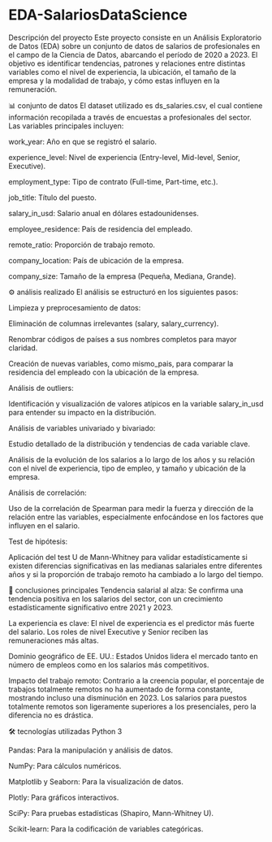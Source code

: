 # EDA-SalariosDataScience

Descripción del proyecto
Este proyecto consiste en un Análisis Exploratorio de Datos (EDA) sobre un conjunto de datos de salarios de profesionales en el campo de la Ciencia de Datos, abarcando el período de 2020 a 2023. El objetivo es identificar tendencias, patrones y relaciones entre distintas variables como el nivel de experiencia, la ubicación, el tamaño de la empresa y la modalidad de trabajo, y cómo estas influyen en la remuneración.

📊 conjunto de datos
El dataset utilizado es ds_salaries.csv, el cual contiene información recopilada a través de encuestas a profesionales del sector. Las variables principales incluyen:

work_year: Año en que se registró el salario.

experience_level: Nivel de experiencia (Entry-level, Mid-level, Senior, Executive).

employment_type: Tipo de contrato (Full-time, Part-time, etc.).

job_title: Título del puesto.

salary_in_usd: Salario anual en dólares estadounidenses.

employee_residence: País de residencia del empleado.

remote_ratio: Proporción de trabajo remoto.

company_location: País de ubicación de la empresa.

company_size: Tamaño de la empresa (Pequeña, Mediana, Grande).

⚙️ análisis realizado
El análisis se estructuró en los siguientes pasos:

Limpieza y preprocesamiento de datos:

Eliminación de columnas irrelevantes (salary, salary_currency).

Renombrar códigos de países a sus nombres completos para mayor claridad.

Creación de nuevas variables, como mismo_pais, para comparar la residencia del empleado con la ubicación de la empresa.

Análisis de outliers:

Identificación y visualización de valores atípicos en la variable salary_in_usd para entender su impacto en la distribución.

Análisis de variables univariado y bivariado:

Estudio detallado de la distribución y tendencias de cada variable clave.

Análisis de la evolución de los salarios a lo largo de los años y su relación con el nivel de experiencia, tipo de empleo, y tamaño y ubicación de la empresa.

Análisis de correlación:

Uso de la correlación de Spearman para medir la fuerza y dirección de la relación entre las variables, especialmente enfocándose en los factores que influyen en el salario.

Test de hipótesis:

Aplicación del test U de Mann-Whitney para validar estadísticamente si existen diferencias significativas en las medianas salariales entre diferentes años y si la proporción de trabajo remoto ha cambiado a lo largo del tiempo.

🚀 conclusiones principales
Tendencia salarial al alza: Se confirma una tendencia positiva en los salarios del sector, con un crecimiento estadísticamente significativo entre 2021 y 2023.

La experiencia es clave: El nivel de experiencia es el predictor más fuerte del salario. Los roles de nivel Executive y Senior reciben las remuneraciones más altas.

Dominio geográfico de EE. UU.: Estados Unidos lidera el mercado tanto en número de empleos como en los salarios más competitivos.

Impacto del trabajo remoto: Contrario a la creencia popular, el porcentaje de trabajos totalmente remotos no ha aumentado de forma constante, mostrando incluso una disminución en 2023. Los salarios para puestos totalmente remotos son ligeramente superiores a los presenciales, pero la diferencia no es drástica.

🛠️ tecnologías utilizadas
Python 3

Pandas: Para la manipulación y análisis de datos.

NumPy: Para cálculos numéricos.

Matplotlib y Seaborn: Para la visualización de datos.

Plotly: Para gráficos interactivos.

SciPy: Para pruebas estadísticas (Shapiro, Mann-Whitney U).

Scikit-learn: Para la codificación de variables categóricas.

